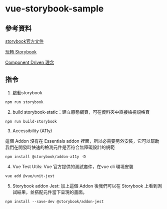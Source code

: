 # vue-storybook-sample


## 參考資料

[storybook官方文件](https://storybook.js.org/docs/vue/get-started/install)

[玩轉 Storybook](https://ithelp.ithome.com.tw/articles/10237430)

[Component Driven 理念](https://www.componentdriven.org/)


## 指令

1. 啟動storybook

```
npm run storybook
```

2. build storybook-static：建立靜態網頁，可在資料夾中直接檢視規格頁 

```
npm run build-storybook
```

3. Accessibility (A11y)

這個 Addon 沒有在 Essentials addon 裡面，所以必需要另外安裝，它可以幫助我們在開發時快速的檢測元件是否符合無障礙設計的規範

```
npm install @storybook/addon-a11y -D
```

4. Vue Test Utils: Vue 官方提供的測試套件，在vue cli 環境安裝
```
vue add @vue/unit-jest
```

5. Storybook addon Jest: 加上這個 Addon 後我們可以在 Storybook 上看到測試結果，並搭配元件當下呈現的畫面。
```
npm install --save-dev @storybook/addon-jest
```

